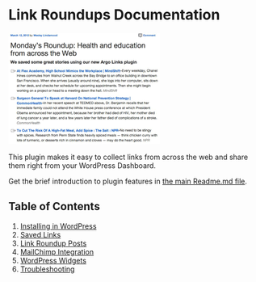# Link Roundups Documentation

![link roundup](img/published-roundup.png)

This plugin makes it easy to collect links from across the web and share them right from your WordPress Dashboard.

Get the brief introduction to plugin features in [the main Readme.md file](https://github.com/INN/link-roundups/blob/master/README.md).

## Table of Contents

1. [Installing in WordPress](installation.md)
2. [Saved Links](saved-links.md)
3. [Link Roundup Posts](link-roundups.md)
4. [MailChimp Integration](mailchimp.md)
5. [WordPress Widgets](widgets.md)
6. [Troubleshooting](troubleshooting.md)